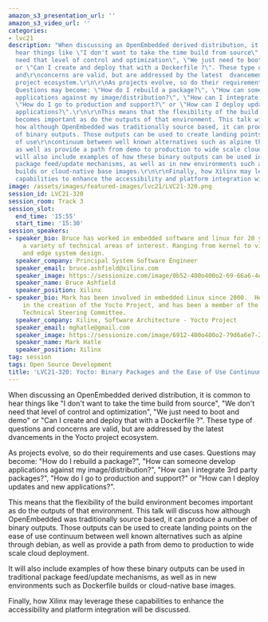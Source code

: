 ```yaml
---
amazon_s3_presentation_url: ''
amazon_s3_video_url: ''
categories:
- lvc21
description: "When discussing an OpenEmbedded derived distribution, it is common to
  hear things like \"I don't want to take the time build from source\", \"We don't
  need that level of control and optimization\", \"We just need to boot and demo\"
  or \"Can I create and deploy that with a Dockerfile ?\". These type of questions
  and\r\nconcerns are valid, but are addressed by the latest  dvancements in the Yocto
  project ecosystem.\r\n\r\nAs projects evolve, so do their requirements and use cases.
  Questions may become: \"How do I rebuild a package?\", \"How can someone develop
  applications against my image/distribution?\", \"How can I integrate 3rd party packages?\",
  \"How do I go to production and support?\" or \"How can I deploy updates and\r\nnew
  applications?\".\r\n\r\nThis means that the flexibility of the build environment
  becomes important as do the outputs of that environment. This talk will discuss
  how although OpenEmbedded was traditionally source based, it can produce a number
  of binary outputs. Those outputs can be used to create landing points on the ease
  of use\r\ncontinuum between well known alternatives such as alpine through debian,
  as well as provide a path from demo to production to wide scale cloud deployment.\r\n\r\nIt
  will also include examples of how these binary outputs can be used in traditional
  package feed/update mechanisms, as well as in new environments such as Dockerfile
  builds or cloud-native base images.\r\n\r\nFinally, how Xilinx may leverage these
  capabilities to enhance the accessibility and platform integration will be discussed.\r\n"
image: /assets/images/featured-images/lvc21/LVC21-320.png
session_id: LVC21-320
session_room: Track 3
session_slot:
  end_time: '15:55'
  start_time: '15:30'
session_speakers:
- speaker_bio: Bruce has worked in embedded software and linux for 20 years and has
    a variety of technical areas of interest. Ranging from kernel to virtualization/containers
    and edge system design.
  speaker_company: Principal System Software Engineer
  speaker_email: bruce.ashfield@xilinx.com
  speaker_image: https://sessionize.com/image/0b52-400o400o2-69-66a6-4ee9-a409-ae88ddd7ca3a.8b6a9aa8-47f4-4e30-98a0-d18d0dab0114.jpeg
  speaker_name: Bruce Ashfield
  speaker_position: Xilinx
- speaker_bio: Mark has been involved in embedded Linux since 2000.  He was involved
    in the creation of the Yocto Project, and has been a member of the OpenEmbedded
    Technical Steering Committee.
  speaker_company: Xilinx, Software Architecture - Yocto Project
  speaker_email: mghatle@gmail.com
  speaker_image: https://sessionize.com/image/6912-400o400o2-79d6a6e7-244c-41bd-816f-47e89af320b7.jpg
  speaker_name: Mark Hatle
  speaker_position: Xilinx
tag: session
tags: Open Source Development
title: 'LVC21-320: Yocto: Binary Packages and the Ease of Use Continuum'
---
```


When discussing an OpenEmbedded derived distribution, it is common to hear things like "I don't want to take the time build from source", "We don't need that level of control and optimization", "We just need to boot and demo" or "Can I create and deploy that with a Dockerfile ?". These type of questions and
concerns are valid, but are addressed by the latest  dvancements in the Yocto project ecosystem.

As projects evolve, so do their requirements and use cases. Questions may become: "How do I rebuild a package?", "How can someone develop applications against my image/distribution?", "How can I integrate 3rd party packages?", "How do I go to production and support?" or "How can I deploy updates and
new applications?".

This means that the flexibility of the build environment becomes important as do the outputs of that environment. This talk will discuss how although OpenEmbedded was traditionally source based, it can produce a number of binary outputs. Those outputs can be used to create landing points on the ease of use
continuum between well known alternatives such as alpine through debian, as well as provide a path from demo to production to wide scale cloud deployment.

It will also include examples of how these binary outputs can be used in traditional package feed/update mechanisms, as well as in new environments such as Dockerfile builds or cloud-native base images.

Finally, how Xilinx may leverage these capabilities to enhance the accessibility and platform integration will be discussed.